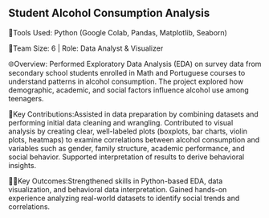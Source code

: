 ## Student Alcohol Consumption Analysis
🔨Tools Used: Python (Google Colab, Pandas, Matplotlib, Seaborn)

🏢Team Size: 6 | Role: Data Analyst & Visualizer

🌐Overview: Performed Exploratory Data Analysis (EDA) on survey data from secondary school students enrolled in Math and Portuguese courses to understand patterns in alcohol consumption. The project explored how demographic, academic, and social factors influence alcohol use among teenagers.

🧩Key Contributions:Assisted in data preparation by combining datasets and performing initial data cleaning and wrangling. Contributed to visual analysis by creating clear, well-labeled plots (boxplots, bar charts, violin plots, heatmaps) to examine correlations between alcohol consumption and variables such as gender, family structure, academic performance, and social behavior. Supported interpretation of results to derive behavioral insights.

👋🏽Key Outcomes:Strengthened skills in Python-based EDA, data visualization, and behavioral data interpretation. Gained hands-on experience analyzing real-world datasets to identify social trends and correlations.
